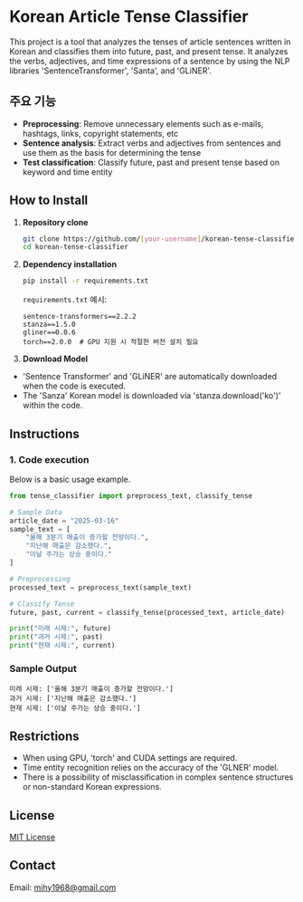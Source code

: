 # Korean Article Tense Classifier

This project is a tool that analyzes the tenses of article sentences written in Korean and classifies them into future, past, and present tense. It analyzes the verbs, adjectives, and time expressions of a sentence by using the NLP libraries 'SentenceTransformer', 'Santa', and 'GLiNER'.

## 주요 기능

- **Preprocessing**: Remove unnecessary elements such as e-mails, hashtags, links, copyright statements, etc
- **Sentence analysis**: Extract verbs and adjectives from sentences and use them as the basis for determining the tense
- **Test classification**: Classify future, past and present tense based on keyword and time entity

## How to Install

1. **Repository clone**
   ```bash
   git clone https://github.com/[your-username]/korean-tense-classifier.git
   cd korean-tense-classifier
   ```
   
2. **Dependency installation**
   ```bash
   pip install -r requirements.txt
   ```

   `requirements.txt` 예시:
   ```
   sentence-transformers==2.2.2
   stanza==1.5.0
   gliner==0.0.6
   torch==2.0.0  # GPU 지원 시 적절한 버전 설치 필요
   ```

3. **Download Model**
  - 'Sentence Transformer' and 'GLiNER' are automatically downloaded when the code is executed.
  - The 'Sanza' Korean model is downloaded via 'stanza.download('ko')' within the code.

## Instructions

### 1. Code execution
Below is a basic usage example.

```python
from tense_classifier import preprocess_text, classify_tense

# Sample Data
article_date = "2025-03-16"
sample_text = [
    "올해 3분기 매출이 증가할 전망이다.",
    "지난해 매출은 감소했다.",
    "이날 주가는 상승 중이다."
]

# Preprocessing
processed_text = preprocess_text(sample_text)

# Classify Tense
future, past, current = classify_tense(processed_text, article_date)

print("미래 시제:", future)
print("과거 시제:", past)
print("현재 시제:", current)
```

### Sample Output
```
미래 시제: ['올해 3분기 매출이 증가할 전망이다.']
과거 시제: ['지난해 매출은 감소했다.']
현재 시제: ['이날 주가는 상승 중이다.']
```

## Restrictions

- When using GPU, 'torch' and CUDA settings are required.
- Time entity recognition relies on the accuracy of the 'GLNER' model.
- There is a possibility of misclassification in complex sentence structures or non-standard Korean expressions.
  
## License

[MIT License](LICENSE)

## Contact

Email: mihy1968@gmail.com
